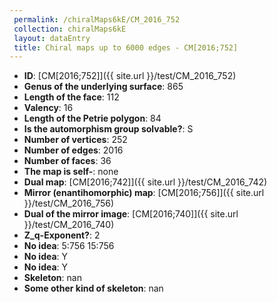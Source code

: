 ```yaml
--- 
 permalink: /chiralMaps6kE/CM_2016_752 
 collection: chiralMaps6kE
 layout: dataEntry
 title: Chiral maps up to 6000 edges - CM[2016;752]
---
```


- **ID**: [CM[2016;752]]({{ site.url }}/test/CM_2016_752)
- **Genus of the underlying surface**: 865
- **Length of the face**: 112
- **Valency**: 16
- **Length of the Petrie polygon**: 84
- **Is the automorphism group solvable?**: S
- **Number of vertices**: 252
- **Number of edges**: 2016
- **Number of faces**: 36
- **The map is self-**: none
- **Dual map**: [CM[2016;742]]({{ site.url }}/test/CM_2016_742)
- **Mirror (enantihomorphic) map**: [CM[2016;756]]({{ site.url }}/test/CM_2016_756)
- **Dual of the mirror image**: [CM[2016;740]]({{ site.url }}/test/CM_2016_740)
- **Z_q-Exponent?**: 2
- **No idea**:  5:756 15:756
- **No idea**: Y
- **No idea**: Y
- **Skeleton**: nan
- **Some other kind of skeleton**: nan
